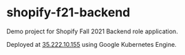 # shopify-f21-backend

Demo project for Shopify Fall 2021 Backend role application.

Deployed at [35.222.10.155](http://35.222.10.155) using Google Kubernetes Engine.
